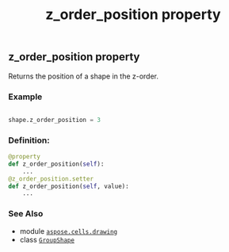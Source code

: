 ﻿---
title: z_order_position property
second_title: Aspose.Cells for Python via .NET API References
description: 
type: docs
weight: 1290
url: /aspose.cells.drawing/groupshape/z_order_position/
is_root: false
---

## z_order_position property


Returns the position of a shape in the z-order.

### Example 


```python

shape.z_order_position = 3

```
### Definition:
```python
@property
def z_order_position(self):
    ...
@z_order_position.setter
def z_order_position(self, value):
    ...
```

### See Also
* module [`aspose.cells.drawing`](../../)
* class [`GroupShape`](/cells/python-net/aspose.cells.drawing/groupshape)
